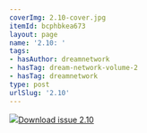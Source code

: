```yaml
---
coverImg: 2.10-cover.jpg
itemId: bcphbkea673
layout: page
name: '2.10: '
tags:
- hasAuthor: dreamnetwork
- hasTag: dream-network-volume-2
- hasTag: dreamnetwork
type: post
urlSlug: '2.10'
---
```

<img class="card-img" src="../images/2.10-rect.jpg"/><a href="../files/pdfs/Volume_2/2.10-Dream-Network-Bulletin-Vol.2-No.10.pdf" download="">Download issue 2.10</a>